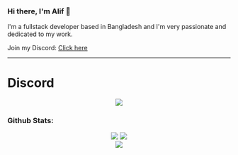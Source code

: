 ### Hi there, I'm Alif 👋

I'm a fullstack developer based in Bangladesh and I'm very passionate and dedicated to my work.

Join my Discord: [Click here](https://discord.gg/2xcvqQ6JgC)

---

# Discord

<p align="center">
   <a href="https://discord.com/users/1223073273022124187">
      <img src="https://lanyard.cnrad.dev/api/1223073273022124187?animated=true&hideDiscrim=true&bg=0d0d0d" />
   </a>
</p>

### Github Stats:

<div align="center">
  <img src="https://github-readme-stats.vercel.app/api?username=tasinmalif&theme=tokyonight&show_icons=true&hide_border=true" />
  <img src="https://github-readme-streak-stats.herokuapp.com/?user=tasinmalif&theme=tokyonight&hide_border=true" />
  <br>
  <img src="https://github-readme-activity-graph.vercel.app/graph?username=tasinmalif&theme=tokyonight&hide_border=true&bg_color=1A1B27" />
</div>

[discord]: https://dsc.gg/tasinmalif
[nodejs]: https://nodejs.org/
